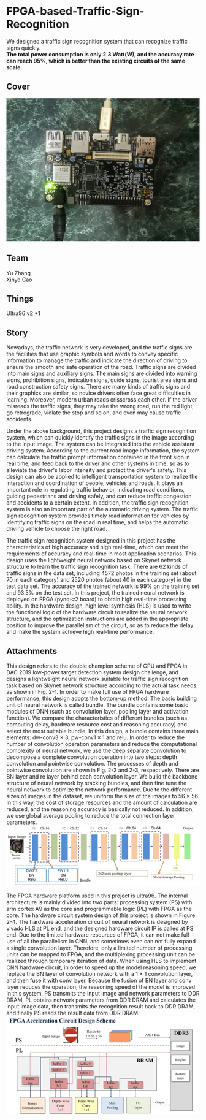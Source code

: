 # FPGA-based-Traffic-Sign-Recognition
We designed a traffic sign recognition system that can recognize traffic signs quickly.<br>
**The total power consumption is only 2.3 Watt(W), and the accuracy rate can reach 95%, which is better than the existing circuits of the same scale.**

## Cover

![Cover](https://github.com/ZhangYuQAQ/FPGA-based-Traffic-Sign-Recognition/blob/master/cover1.png)

## Team
Yu Zhang </br>
Xinye Cao 

## Things
Ultra96 v2  *1

## Story
Nowadays, the traffic network is very developed, and the traffic signs are the facilities that use graphic symbols and words to convey specific information to manage the traffic and indicate the direction of driving to ensure the smooth and safe operation of the road. Traffic signs are divided into main signs and auxiliary signs. The main signs are divided into warning signs, prohibition signs, indication signs, guide signs, tourist area signs and road construction safety signs. There are many kinds of traffic signs and their graphics are similar, so novice drivers often face great difficulties in learning. Moreover, modern urban roads crisscross each other. If the driver misreads the traffic signs, they may take the wrong road, run the red light, go retrograde, violate the stop and so on, and even may cause traffic accidents.

Under the above background, this project designs a traffic sign recognition system, which can quickly identify the traffic signs in the image according to the input image. The system can be integrated into the vehicle assistant driving system. According to the current road image information, the system can calculate the traffic prompt information contained in the front sign in real time, and feed back to the driver and other systems in time, so as to alleviate the driver's labor intensity and protect the driver's safety. This design can also be applied to intelligent transportation system to realize the interaction and coordination of people, vehicles and roads. It plays an important role in regulating traffic behavior, indicating road conditions, guiding pedestrians and driving safely, and can reduce traffic congestion and accidents to a certain extent. In addition, the traffic sign recognition system is also an important part of the automatic driving system. The traffic sign recognition system provides timely road information for vehicles by identifying traffic signs on the road in real time, and helps the automatic driving vehicle to choose the right road.

The traffic sign recognition system designed in this project has the characteristics of high accuracy and high real-time, which can meet the requirements of accuracy and real-time in most application scenarios. This design uses the lightweight neural network based on Skynet network structure to learn the traffic sign recognition task. There are 62 kinds of traffic signs in the data set, including 4572 photos in the training set (about 70 in each category) and 2520 photos (about 40 in each category) in the test data set. The accuracy of the trained network is 99% on the training set and 93.5% on the test set. In this project, the trained neural network is deployed on FPGA (pynq-z2 board) to obtain high real-time processing ability. In the hardware design, high level synthesis (HLS) is used to write the functional logic of the hardware circuit to realize the neural network structure, and the optimization instructions are added in the appropriate position to improve the parallelism of the circuit, so as to reduce the delay and make the system achieve high real-time performance.

## Attachments
This design refers to the double champion scheme of GPU and FPGA in DAC 2019 low-power target detection system design challenge, and designs a lightweight neural network suitable for traffic sign recognition task based on Skynet network structure according to the actual task needs, as shown in Fig. 2-1. In order to make full use of FPGA hardware performance, this design adopts the bottom-up method. The basic building unit of neural network is called bundle. The bundle contains some basic modules of DNN (such as convolution layer, pooling layer and activation function). We compare the characteristics of different bundles (such as computing delay, hardware resource cost and reasoning accuracy) and select the most suitable bundle. In this design, a bundle contains three main elements: dw-conv3 × 3, pw-conv1 × 1 and relu. In order to reduce the number of convolution operation parameters and reduce the computational complexity of neural network, we use the deep separate convolution to decompose a complete convolution operation into two steps: depth convolution and pointwise convolution. The processes of depth and pointwise convolution are shown in Fig. 2-2 and 2-3, respectively. There are BN layer and re layer behind each convolution layer. We build the backbone structure of neural network by stacking bundles, and then fine tune the neural network to optimize the network performance. Due to the different sizes of images in the dataset, we uniform the size of the images to 56 × 56. In this way, the cost of storage resources and the amount of calculation are reduced, and the reasoning accuracy is basically not reduced. In addition, we use global average pooling to reduce the total connection layer parameters.
![network](https://github.com/ZhangYuQAQ/FPGA-based-Traffic-Sign-Recognition/blob/master/network.png)

The FPGA hardware platform used in this project is ultra96. The internal architecture is mainly divided into two parts: processing system (PS) with arm cortex A9 as the core and programmable logic (PL) with FPGA as the core. The hardware circuit system design of this project is shown in Figure 2-4. The hardware acceleration circuit of neural network is designed by vivado HLS at PL end, and the designed hardware circuit IP is called at PS end. Due to the limited hardware resources of FPGA, it can not make full use of all the parallelism in CNN, and sometimes even can not fully expand a single convolution layer. Therefore, only a limited number of processing units can be mapped to FPGA, and the multiplexing processing unit can be realized through temporary iteration of data. When using HLS to implement CNN hardware circuit, in order to speed up the model reasoning speed, we replace the BN layer of convolution network with a 1 × 1 convolution layer, and then fuse it with conv layer. Because the fusion of BN layer and conv layer reduces the operation, the reasoning speed of the model is improved. In this system, PS transmits the input image and network parameters to DDR DRAM, PL obtains network parameters from DDR DRAM and calculates the input image data, then transmits the recognition result back to DDR DRAM, and finally PS reads the result data from DDR DRAM.
![hardware](https://github.com/ZhangYuQAQ/FPGA-based-Traffic-Sign-Recognition/blob/master/hardware.png)
